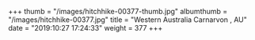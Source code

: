 +++
thumb = "/images/hitchhike-00377-thumb.jpg"
albumthumb = "/images/hitchhike-00377.jpg"
title = "Western Australia Carnarvon , AU"
date = "2019:10:27 17:24:33"
weight = 377
+++
